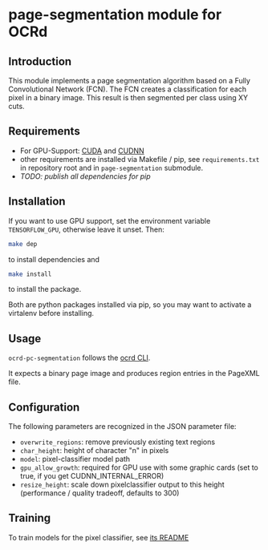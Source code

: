 # page-segmentation module for OCRd

## Introduction

This module implements a page segmentation algorithm based on a Fully
Convolutional Network (FCN). The FCN creates a classification for each pixel in
a binary image. This result is then segmented per class using XY cuts.

## Requirements

- For GPU-Support: [CUDA](https://developer.nvidia.com/cuda-downloads) and
  [CUDNN](https://developer.nvidia.com/cudnn)
- other requirements are installed via Makefile / pip, see `requirements.txt`
  in repository root and in `page-segmentation` submodule.
- *TODO: publish all dependencies for pip*

## Installation

If you want to use GPU support, set the environment variable `TENSORFLOW_GPU`,
otherwise leave it unset. Then:

```bash
make dep
```

to install dependencies and

```sh
make install
```

to install the package.

Both are python packages installed via pip, so you may want to activate
a virtalenv before installing.

## Usage

`ocrd-pc-segmentation` follows the [ocrd CLI](https://ocr-d.github.io/cli).

It expects a binary page image and produces region entries in the PageXML file.

## Configuration

The following parameters are recognized in the JSON parameter file:

- `overwrite_regions`: remove previously existing text regions
- `char_height`: height of character "n" in pixels
- `model`: pixel-classifier model path
- `gpu_allow_growth`: required for GPU use with some graphic cards
  (set to true, if you get CUDNN_INTERNAL_ERROR)
- `resize_height`: scale down pixelclassifier output to this height
  (performance / quality tradeoff, defaults to 300)

## Training

To train models for the pixel classifier, see [its README](https://github.com/ocr-d-modul-2-segmentierung/page-segmentation/blob/master/README.md)
